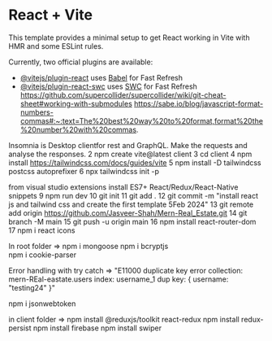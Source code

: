 # React + Vite

This template provides a minimal setup to get React working in Vite with HMR and some ESLint rules.

Currently, two official plugins are available:

- [@vitejs/plugin-react](https://github.com/vitejs/vite-plugin-react/blob/main/packages/plugin-react/README.md) uses [Babel](https://babeljs.io/) for Fast Refresh
- [@vitejs/plugin-react-swc](https://github.com/vitejs/vite-plugin-react-swc) uses [SWC](https://swc.rs/) for Fast Refresh
https://github.com/supercollider/supercollider/wiki/git-cheat-sheet#working-with-submodules
https://sabe.io/blog/javascript-format-numbers-commas#:~:text=The%20best%20way%20to%20format,format%20the%20number%20with%20commas.

Insomnia is Desktop clientfor rest and GraphQL. Make the requests and analyse the responses.
   2 npm create vite@latest client
   3 cd client
   4 npm install
   https://tailwindcss.com/docs/guides/vite
   5 npm install -D tailwindcss postcss autoprefixer
   6 npx tailwindcss init -p

  from visual studio extensions install ES7+ React/Redux/React-Native snippets
   9 npm run dev
  10 git init
  11 git add .
  12 git commit -m "install react js and tailwind css and create the first template 5Feb 2024"
  13 git remote add origin https://github.com/Jasveer-Shah/Mern-Real_Estate.git
  14 git branch -M main
  15 git push -u origin main
  16 npm install react-router-dom
  17 npm i react icons

  In root folder =>
  npm i mongoose
  npm i bcryptjs  
  npm i cookie-parser

  Error handling with try catch =>
  "E11000 duplicate key error collection: mern-REal-eastate.users index: username_1 dup key: { username: \"testing24\" }"

  npm i jsonwebtoken

  in client folder =>
  npm install @reduxjs/toolkit react-redux
  npm install redux-persist
  npm install firebase
  npm install swiper